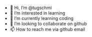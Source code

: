 - 👋 Hi, I’m @tugschmi
- 👀 I’m interested in learning
- 🌱 I’m currently learning coding
- 💞️ I’m looking to collaborate on github
- 📫 How to reach me via github email

<!---
tugschmi/tugschmi is a ✨ special ✨ repository because its `README.md` (this file) appears on your GitHub profile.
You can click the Preview link to take a look at your changes.
--->

